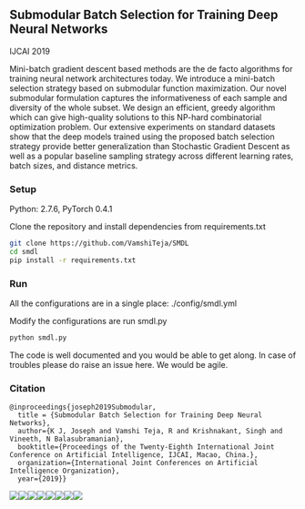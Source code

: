 ## Submodular Batch Selection for Training Deep Neural Networks

IJCAI 2019 

Mini-batch gradient descent based methods are the de facto algorithms for training neural network architectures today. We introduce a mini-batch selection strategy based on submodular function maximization. Our novel submodular formulation captures the informativeness of each sample and diversity of the whole subset. We design an efficient, greedy algorithm which can give high-quality solutions to this NP-hard combinatorial optimization problem. Our extensive experiments on standard datasets show that the deep models trained using the proposed batch selection strategy provide better generalization than Stochastic Gradient Descent as well as a popular baseline sampling strategy across different learning rates, batch sizes, and distance metrics.

### Setup
Python: 2.7.6, PyTorch 0.4.1

Clone the repository and install dependencies from requirements.txt
```bash
git clone https://github.com/VamshiTeja/SMDL
cd smdl
pip install -r requirements.txt
```

### Run

All the configurations are in a single place: ./config/smdl.yml

Modify the configurations are run smdl.py

```bash
python smdl.py
```

The code is well documented and you would be able to get along. In case of troubles please do raise an issue here. We would be agile.


### Citation

```commandline
@inproceedings{joseph2019Submodular,
  title = {Submodular Batch Selection for Training Deep Neural Networks},
  author={K J, Joseph and Vamshi Teja, R and Krishnakant, Singh and Vineeth, N Balasubramanian},
  booktitle={Proceedings of the Twenty-Eighth International Joint Conference on Artificial Intelligence, IJCAI, Macao, China.},
  organization={International Joint Conferences on Artificial Intelligence Organization},
  year={2019}}
```

[![](https://sourcerer.io/fame/JosephKJ/VamshiTeja/SMDL/images/0)](https://sourcerer.io/fame/JosephKJ/VamshiTeja/SMDL/links/0)[![](https://sourcerer.io/fame/JosephKJ/VamshiTeja/SMDL/images/1)](https://sourcerer.io/fame/JosephKJ/VamshiTeja/SMDL/links/1)[![](https://sourcerer.io/fame/JosephKJ/VamshiTeja/SMDL/images/2)](https://sourcerer.io/fame/JosephKJ/VamshiTeja/SMDL/links/2)[![](https://sourcerer.io/fame/JosephKJ/VamshiTeja/SMDL/images/3)](https://sourcerer.io/fame/JosephKJ/VamshiTeja/SMDL/links/3)[![](https://sourcerer.io/fame/JosephKJ/VamshiTeja/SMDL/images/4)](https://sourcerer.io/fame/JosephKJ/VamshiTeja/SMDL/links/4)[![](https://sourcerer.io/fame/JosephKJ/VamshiTeja/SMDL/images/5)](https://sourcerer.io/fame/JosephKJ/VamshiTeja/SMDL/links/5)[![](https://sourcerer.io/fame/JosephKJ/VamshiTeja/SMDL/images/6)](https://sourcerer.io/fame/JosephKJ/VamshiTeja/SMDL/links/6)[![](https://sourcerer.io/fame/JosephKJ/VamshiTeja/SMDL/images/7)](https://sourcerer.io/fame/JosephKJ/VamshiTeja/SMDL/links/7)
